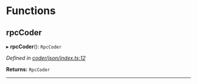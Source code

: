 

# Functions

<a id="rpccoder"></a>

##  rpcCoder

▸ **rpcCoder**(): `RpcCoder`

*Defined in [coder/json/index.ts:12](https://github.com/polkadot-js/api/blob/389174b/packages/rpc-provider/src/coder/json/index.ts#L12)*

**Returns:** `RpcCoder`

___

